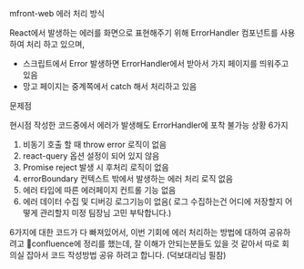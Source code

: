 

mfront-web 에러 처리 방식

React에서 발생하는 에러를 화면으로 표현해주기 위해 ErrorHandler 컴포넌트를 사용하여 처리 하고 있으며,
- 스크립트에서  Error 발생하면 ErrorHandler에서 받아서 가지 페이지를 띄워주고 있음
- 망고 페이지는 중계쪽에서 catch 해서 처리하고 있음


문제점

현시점 작성한 코드중에서 에러가 발생해도  ErrorHandler에 포착 불가능 상황  6가지
1. 비동기 호출 할 때 throw error 로직이 없음
2. react-query 옵션 설정이 되어 있지 않음
3. Promise reject 발생 시 후처리 로직이 없음
4. errorBoundary 컨텍스트 밖에서 발생하는 에러 처리 로직 없음
5. 에러 타입에 따른 에러페이지 컨트롤 기능 없음
6. 에러 데이터 수집 및 디버깅 로그기능이 없음( 로그 수집하는건 어디에 저장할지 어떻게 관리할지 미정 팀장님 고민 부탁합니다.)

6가지에 대한 코드가 다 빠져있어서, 이번 기회에 에러 처리하는 방법에 대하여 공유하려고 confluence에 정리를 했는데, 잘 이해가 안되는분들도 있을 것 같아서 따로 회의실 잡아서 코드 작성방법 공유 하려고 합니다. (덕보대리님 필참)  

